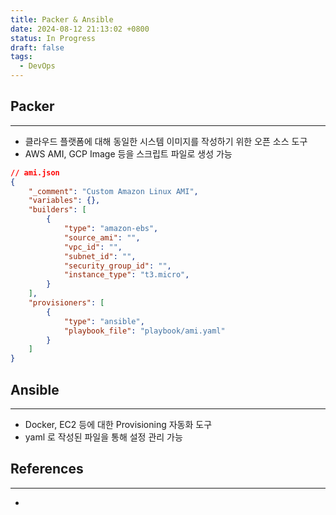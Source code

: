 ```yaml
---
title: Packer & Ansible
date: 2024-08-12 21:13:02 +0800
status: In Progress
draft: false
tags:
  - DevOps
---
```

## Packer
---
- 클라우드 플랫폼에 대해 동일한 시스템 이미지를 작성하기 위한 오픈 소스 도구
- AWS AMI, GCP Image 등을 스크립트 파일로 생성 가능

```json
// ami.json
{
	"_comment": "Custom Amazon Linux AMI",
	"variables": {},
	"builders": [
		{
			"type": "amazon-ebs",
			"source_ami": "",
			"vpc_id": "",
			"subnet_id": "",
			"security_group_id": "",
			"instance_type": "t3.micro",
		}
	],
	"provisioners": [
		{
			"type": "ansible",
			"playbook_file": "playbook/ami.yaml"
		}
	]
}
```

## Ansible
---
- Docker, EC2 등에 대한 Provisioning 자동화 도구
- yaml 로 작성된 파일을 통해 설정 관리 가능

## References
---
- 
